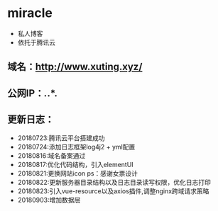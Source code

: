 # miracle
* 私人博客
* 依托于腾讯云

## 域名：http://www.xuting.xyz/
## 公网IP：***.***.***.**

## 更新日志：
* 20180723:腾讯云平台搭建成功
* 20180724:添加日志框架log4j2 + yml配置
* 20180816:域名备案通过
* 20180817:优化代码结构，引入elementUI
* 20180821:更换网站icon ps：感谢女票设计
* 20180822:更新服务器目录结构以及日志目录读写权限，优化日志打印
* 20180823:引入vue-resource以及axios插件,调整nginx跨域请求策略
* 20180903:增加数据层